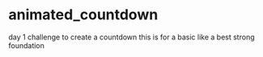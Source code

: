# animated_countdown
day 1 challenge  to create a countdown 
this is for a basic like a best strong foundation 
